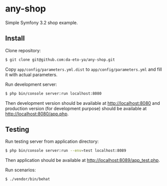 # any-shop

Simple Symfony 3.2 shop example.

## Install

Clone repository:

```sh
$ git clone git@github.com:da-eto-ya/any-shop.git
```

Copy `app/config/parameters.yml.dist` to `app/config/parameters.yml`
and fill it with actual parameters.

Run development server:

```sh
$ php bin/console server:run localhost:8080
```

Then development version should be available at [http://localhost:8080]()
and production version (for development purpose) should be available at [http://localhost:8080/app.php]().

## Testing

Run testing server from application directory:

```sh
$ php bin/console server:run --env=test localhost:8089
```

Then application should be available at [http://localhost:8089/app_test.php]().

Run scenarios:

```sh
$ ./vendor/bin/behat
```
